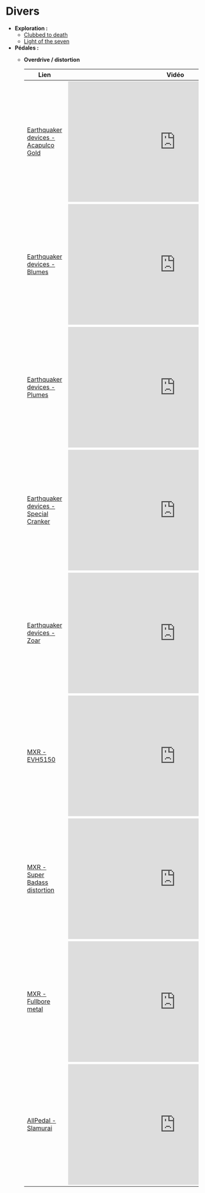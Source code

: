 # Divers

- **Exploration :**
    - [Clubbed to death](./exploration/Clubbed_To_Death/README.md)
    - [Light of the seven](./exploration/Light_of_the_sevens/README.md)
- **Pédales :**
  - **Overdrive / distortion**

    <table>
    <thead>
      <tr>
        <th>Lien</th>
        <th>Vidéo</th>
      </tr>
    </thead>
    <tbody>
      <tr>
        <td><a href="https://hurricanemusic.fr/386646-earthquaker-devices-acapulco-gold-v2.html">Earthquaker devices - Acapulco Gold</a></td>
        <td><iframe width="560" height="315" src="https://www.youtube.com/embed/uoKnzetu2LQ?si=_I07UxB9BZgbgx7n" title="YouTube video player" frameborder="0" allow="accelerometer; autoplay; clipboard-write; encrypted-media; gyroscope; picture-in-picture; web-share" referrerpolicy="strict-origin-when-cross-origin" allowfullscreen></iframe></td>
      </tr>
      <tr>
        <td><a href="https://hurricanemusic.fr/395624-blumes.html">Earthquaker devices - Blumes</a></td>
        <td><iframe width="560" height="315" src="https://www.youtube.com/embed/VPuAGfK__hw?si=xZMd9W4GsZRnH00S" title="YouTube video player" frameborder="0" allow="accelerometer; autoplay; clipboard-write; encrypted-media; gyroscope; picture-in-picture; web-share" referrerpolicy="strict-origin-when-cross-origin" allowfullscreen></iframe></td>
      </tr>
      <tr>
        <td><a href="https://hurricanemusic.fr/386662-earthquaker-devices-plumes.html">Earthquaker devices - Plumes</a></td>
        <td><iframe width="560" height="315" src="https://www.youtube.com/embed/1X09nrhoFy8?si=2NV_XuycNm5UWXId" title="YouTube video player" frameborder="0" allow="accelerometer; autoplay; clipboard-write; encrypted-media; gyroscope; picture-in-picture; web-share" referrerpolicy="strict-origin-when-cross-origin" allowfullscreen></iframe></td>
      </tr>
      <tr>
        <td><a href="https://hurricanemusic.fr/391834-earthquaker-devices-special-cranker.html">Earthquaker devices - Special Cranker</a></td>
        <td><iframe width="560" height="315" src="https://www.youtube.com/embed/jdWAXfDNjLc?si=iDwxfzpQxndWgqe9" title="YouTube video player" frameborder="0" allow="accelerometer; autoplay; clipboard-write; encrypted-media; gyroscope; picture-in-picture; web-share" referrerpolicy="strict-origin-when-cross-origin" allowfullscreen></iframe></td>
      </tr>
      <tr>
        <td><a href="https://hurricanemusic.fr/395194-zoar.html">Earthquaker devices - Zoar</a></td>
        <td><iframe width="560" height="315" src="https://www.youtube.com/embed/OnUxqRAqY9U?si=visy98aNQBUcWUeS" title="YouTube video player" frameborder="0" allow="accelerometer; autoplay; clipboard-write; encrypted-media; gyroscope; picture-in-picture; web-share" referrerpolicy="strict-origin-when-cross-origin" allowfullscreen></iframe></td>
      </tr>
      <tr>
        <td><a href="https://hurricanemusic.fr/385660-mxr-evh5150-pedale-5150-overdrive.html">MXR - EVH5150</a></td>
        <td><iframe width="560" height="315" src="https://www.youtube.com/embed/rsbXdNnXeYk?si=LQOT6gQ1NrIu13c1" title="YouTube video player" frameborder="0" allow="accelerometer; autoplay; clipboard-write; encrypted-media; gyroscope; picture-in-picture; web-share" referrerpolicy="strict-origin-when-cross-origin" allowfullscreen></iframe></td>
      </tr>
      <tr>
        <td><a href="https://hurricanemusic.fr/25451-mxr-m75-super-bad-ass-distortion.html">MXR - Super Badass distortion</a></td>
        <td><iframe width="560" height="315" src="https://www.youtube.com/embed/-kxkYzh6TOc?si=2KaKK3kR1FxzJt4w" title="YouTube video player" frameborder="0" allow="accelerometer; autoplay; clipboard-write; encrypted-media; gyroscope; picture-in-picture; web-share" referrerpolicy="strict-origin-when-cross-origin" allowfullscreen></iframe></td>
      </tr>
      <tr>
        <td><a href="https://hurricanemusic.fr/14129-mxr-mxr-fullbore-metal.html">MXR - Fullbore metal</a></td>
        <td><iframe width="560" height="315" src="https://www.youtube.com/embed/EYPpHDMZ9YM?si=DGBSxPJ1SPnK4BlX" title="YouTube video player" frameborder="0" allow="accelerometer; autoplay; clipboard-write; encrypted-media; gyroscope; picture-in-picture; web-share" referrerpolicy="strict-origin-when-cross-origin" allowfullscreen></iframe></td>
      </tr>
      <tr>
        <td><a href="https://hurricanemusic.fr/394252-allpedal-slamurai-parlor-edition.html">AllPedal - Slamurai</a></td>
        <td><iframe width="560" height="315" src="https://www.youtube.com/embed/VQAc8kCaWUk?si=-gjq7xA11qwxFbeC" title="YouTube video player" frameborder="0" allow="accelerometer; autoplay; clipboard-write; encrypted-media; gyroscope; picture-in-picture; web-share" referrerpolicy="strict-origin-when-cross-origin" allowfullscreen></iframe></td>
      </tr>
    </tbody>
    </table>